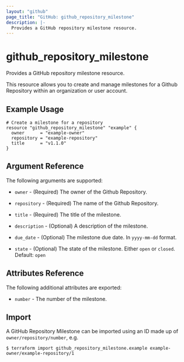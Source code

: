 ```yaml
---
layout: "github"
page_title: "GitHub: github_repository_milestone"
description: |-
  Provides a GitHub repository milestone resource.
---
```


# github_repository_milestone

Provides a GitHub repository milestone resource.

This resource allows you to create and manage milestones for a Github Repository within an organization or user account.

## Example Usage

```hcl
# Create a milestone for a repository
resource "github_repository_milestone" "example" {
  owner      = "example-owner"
  repository = "example-repository"
  title      = "v1.1.0"
}
```

## Argument Reference

The following arguments are supported:

* `owner` - (Required) The owner of the Github Repository.

* `repository` - (Required) The name of the Github Repository.

* `title` - (Required) The title of the milestone.

* `description` - (Optional) A description of the milestone.

* `due_date` - (Optional) The milestone due date. In `yyyy-mm-dd` format.

* `state` - (Optional) The state of the milestone. Either `open` or `closed`. Default: `open`


## Attributes Reference

The following additional attributes are exported:

* `number` - The number of the milestone.

## Import

A GitHub Repository Milestone can be imported using an ID made up of `owner/repository/number`, e.g.

```
$ terraform import github_repository_milestone.example example-owner/example-repository/1
```
